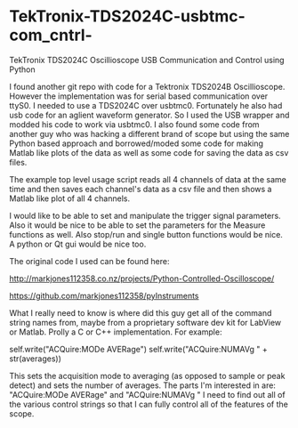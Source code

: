 # TekTronix-TDS2024C-usbtmc-com_cntrl-
TekTronix TDS2024C Oscillioscope USB Communication and Control using Python

I found another git repo with code for a Tektronix TDS2024B Oscillioscope. However the implementation was for serial 
based communication over ttyS0. I needed to use a TDS2024C over usbtmc0. Fortunately he also had usb code for an 
aglient waveform generator. So I used the USB wrapper and modded his code to work via usbtmc0. I also found some code 
from another guy who was hacking a different brand of scope but using the same Python based approach and borrowed/moded some code for making Matlab like plots of the data as well as some code for saving the data as csv files. 

The example top level usage script reads all 4 channels of data at the same time and then saves each channel's data as 
a csv file and then shows a Matlab like plot of all 4 channels.

I would like to be able to set and manipulate the trigger signal parameters. Also it would be nice to be able to set the parameters for the Measure functions as well. Also stop/run and single button functions would be nice. A python 
or Qt gui would be nice too.

The original code I used can be found here:

http://markjones112358.co.nz/projects/Python-Controlled-Oscilloscope/

https://github.com/markjones112358/pyInstruments

What I really need to know is where did this guy get all of the command string names from, maybe from a proprietary 
software dev kit for LabView or Matlab. Prolly a C or C++ implementation. For example:

  self.write("ACQuire:MODe AVERage")
  self.write("ACQuire:NUMAVg " + str(averages))

This sets the acquisition mode to averaging (as opposed to sample or peak detect) and sets the number of averages.
The parts I'm interested in are: "ACQuire:MODe AVERage" and "ACQuire:NUMAVg " I need to find out all of the various 
control strings so that I can fully control all of the features of the scope.


